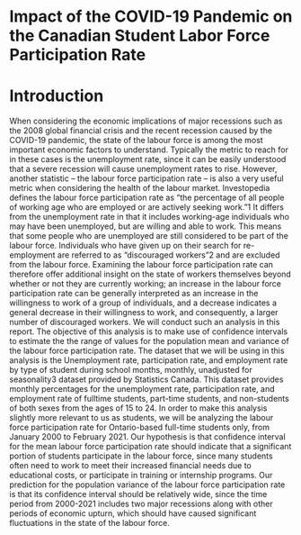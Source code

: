 # Impact of the COVID-19 Pandemic on the Canadian Student Labor Force Participation Rate

# Introduction
When considering the economic implications of major recessions such as the 2008 global financial crisis
and the recent recession caused by the COVID-19 pandemic, the state of the labour force is among the
most important economic factors to understand. Typically the metric to reach for in these cases is the
unemployment rate, since it can be easily understood that a severe recession will cause unemployment rates
to rise. However, another statistic – the labour force participation rate – is also a very useful metric when
considering the health of the labour market.
Investopedia defines the labour force participation rate as “the percentage of all people of working age who
are employed or are actively seeking work.”1 It differs from the unemployment rate in that it includes
working-age individuals who may have been unemployed, but are willing and able to work. This means that
some people who are unemployed are still considered to be part of the labour force. Individuals who have
given up on their search for re-employment are referred to as “discouraged workers”2 and are excluded from
the labour force. Examining the labour force participation rate can therefore offer additional insight on the
state of workers themselves beyond whether or not they are currently working; an increase in the labour
force participation rate can be generally interpreted as an increase in the willingness to work of a group
of individuals, and a decrease indicates a general decrease in their willingness to work, and consequently, a
larger number of discouraged workers. We will conduct such an analysis in this report.
The objective of this analysis is to make use of confidence intervals to estimate the the range of values for
the population mean and variance of the labour force participation rate. The dataset that we will be using
in this analysis is the Unemployment rate, participation rate, and employment rate by type of student during
school months, monthly, unadjusted for seasonality3 dataset provided by Statistics Canada. This dataset
provides monthly percentages for the unemployment rate, participation rate, and employment rate of fulltime
students, part-time students, and non-students of both sexes from the ages of 15 to 24. In order to make
this analysis slightly more relevant to us as students, we will be analyzing the labour force participation rate
for Ontario-based full-time students only, from January 2000 to February 2021.
Our hypothesis is that confidence interval for the mean labour force participation rate should indicate that a
significant portion of students participate in the labour force, since many students often need to work to meet
their increased financial needs due to educational costs, or participate in training or internship programs.
Our prediction for the population variance of the labour force participation rate is that its confidence interval
should be relatively wide, since the time period from 2000-2021 includes two major recessions along with
other periods of economic upturn, which should have caused significant fluctuations in the state of the labour
force.

